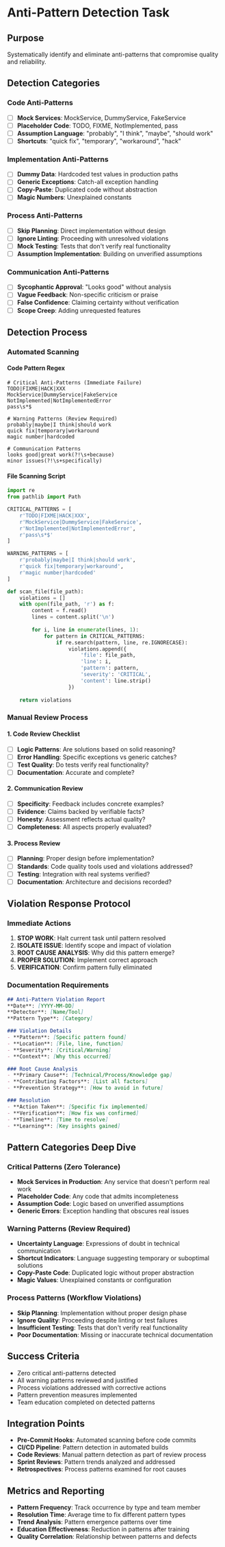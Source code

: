 # Anti-Pattern Detection Task

## Purpose
Systematically identify and eliminate anti-patterns that compromise quality and reliability.

## Detection Categories

### Code Anti-Patterns
- [ ] **Mock Services**: MockService, DummyService, FakeService
- [ ] **Placeholder Code**: TODO, FIXME, NotImplemented, pass
- [ ] **Assumption Language**: "probably", "I think", "maybe", "should work"
- [ ] **Shortcuts**: "quick fix", "temporary", "workaround", "hack"

### Implementation Anti-Patterns
- [ ] **Dummy Data**: Hardcoded test values in production paths
- [ ] **Generic Exceptions**: Catch-all exception handling
- [ ] **Copy-Paste**: Duplicated code without abstraction
- [ ] **Magic Numbers**: Unexplained constants

### Process Anti-Patterns
- [ ] **Skip Planning**: Direct implementation without design
- [ ] **Ignore Linting**: Proceeding with unresolved violations
- [ ] **Mock Testing**: Tests that don't verify real functionality
- [ ] **Assumption Implementation**: Building on unverified assumptions

### Communication Anti-Patterns
- [ ] **Sycophantic Approval**: "Looks good" without analysis
- [ ] **Vague Feedback**: Non-specific criticism or praise
- [ ] **False Confidence**: Claiming certainty without verification
- [ ] **Scope Creep**: Adding unrequested features

## Detection Process

### Automated Scanning

#### Code Pattern Regex
```regex
# Critical Anti-Patterns (Immediate Failure)
TODO|FIXME|HACK|XXX
MockService|DummyService|FakeService
NotImplemented|NotImplementedError
pass\s*$

# Warning Patterns (Review Required)
probably|maybe|I think|should work
quick fix|temporary|workaround
magic number|hardcoded

# Communication Patterns
looks good|great work(?!\s+because)
minor issues(?!\s+specifically)
```

#### File Scanning Script
```python
import re
from pathlib import Path

CRITICAL_PATTERNS = [
    r'TODO|FIXME|HACK|XXX',
    r'MockService|DummyService|FakeService',
    r'NotImplemented|NotImplementedError',
    r'pass\s*$'
]

WARNING_PATTERNS = [
    r'probably|maybe|I think|should work',
    r'quick fix|temporary|workaround',
    r'magic number|hardcoded'
]

def scan_file(file_path):
    violations = []
    with open(file_path, 'r') as f:
        content = f.read()
        lines = content.split('\n')
        
        for i, line in enumerate(lines, 1):
            for pattern in CRITICAL_PATTERNS:
                if re.search(pattern, line, re.IGNORECASE):
                    violations.append({
                        'file': file_path,
                        'line': i,
                        'pattern': pattern,
                        'severity': 'CRITICAL',
                        'content': line.strip()
                    })
    
    return violations
```

### Manual Review Process

#### 1. Code Review Checklist
- [ ] **Logic Patterns**: Are solutions based on solid reasoning?
- [ ] **Error Handling**: Specific exceptions vs generic catches?
- [ ] **Test Quality**: Do tests verify real functionality?
- [ ] **Documentation**: Accurate and complete?

#### 2. Communication Review
- [ ] **Specificity**: Feedback includes concrete examples?
- [ ] **Evidence**: Claims backed by verifiable facts?
- [ ] **Honesty**: Assessment reflects actual quality?
- [ ] **Completeness**: All aspects properly evaluated?

#### 3. Process Review
- [ ] **Planning**: Proper design before implementation?
- [ ] **Standards**: Code quality tools used and violations addressed?
- [ ] **Testing**: Integration with real systems verified?
- [ ] **Documentation**: Architecture and decisions recorded?

## Violation Response Protocol

### Immediate Actions
1. **STOP WORK**: Halt current task until pattern resolved
2. **ISOLATE ISSUE**: Identify scope and impact of violation
3. **ROOT CAUSE ANALYSIS**: Why did this pattern emerge?
4. **PROPER SOLUTION**: Implement correct approach
5. **VERIFICATION**: Confirm pattern fully eliminated

### Documentation Requirements
```markdown
## Anti-Pattern Violation Report
**Date**: [YYYY-MM-DD]
**Detector**: [Name/Tool]
**Pattern Type**: [Category]

### Violation Details
- **Pattern**: [Specific pattern found]
- **Location**: [File, line, function]
- **Severity**: [Critical/Warning]
- **Context**: [Why this occurred]

### Root Cause Analysis
- **Primary Cause**: [Technical/Process/Knowledge gap]
- **Contributing Factors**: [List all factors]
- **Prevention Strategy**: [How to avoid in future]

### Resolution
- **Action Taken**: [Specific fix implemented]
- **Verification**: [How fix was confirmed]
- **Timeline**: [Time to resolve]
- **Learning**: [Key insights gained]
```

## Pattern Categories Deep Dive

### Critical Patterns (Zero Tolerance)
- **Mock Services in Production**: Any service that doesn't perform real work
- **Placeholder Code**: Any code that admits incompleteness
- **Assumption Code**: Logic based on unverified assumptions
- **Generic Errors**: Exception handling that obscures real issues

### Warning Patterns (Review Required)
- **Uncertainty Language**: Expressions of doubt in technical communication
- **Shortcut Indicators**: Language suggesting temporary or suboptimal solutions
- **Copy-Paste Code**: Duplicated logic without proper abstraction
- **Magic Values**: Unexplained constants or configuration

### Process Patterns (Workflow Violations)
- **Skip Planning**: Implementation without proper design phase
- **Ignore Quality**: Proceeding despite linting or test failures
- **Insufficient Testing**: Tests that don't verify real functionality
- **Poor Documentation**: Missing or inaccurate technical documentation

## Success Criteria
- Zero critical anti-patterns detected
- All warning patterns reviewed and justified
- Process violations addressed with corrective actions
- Pattern prevention measures implemented
- Team education completed on detected patterns

## Integration Points
- **Pre-Commit Hooks**: Automated scanning before code commits
- **CI/CD Pipeline**: Pattern detection in automated builds
- **Code Reviews**: Manual pattern detection as part of review process
- **Sprint Reviews**: Pattern trends analyzed and addressed
- **Retrospectives**: Process patterns examined for root causes

## Metrics and Reporting
- **Pattern Frequency**: Track occurrence by type and team member
- **Resolution Time**: Average time to fix different pattern types
- **Trend Analysis**: Pattern emergence patterns over time
- **Education Effectiveness**: Reduction in patterns after training
- **Quality Correlation**: Relationship between patterns and defects